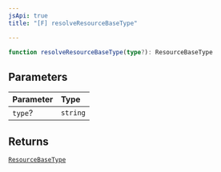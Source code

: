 ```yaml
---
jsApi: true
title: "[F] resolveResourceBaseType"

---
```

```ts
function resolveResourceBaseType(type?): ResourceBaseType
```

## Parameters

| Parameter | Type |
| :------ | :------ |
| `type`? | `string` |

## Returns

[`ResourceBaseType`](../enumerations/ResourceBaseType.md)
